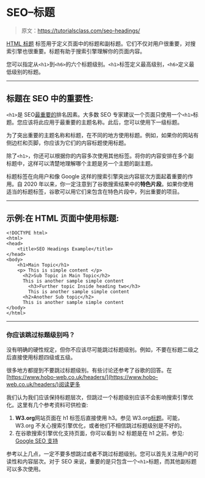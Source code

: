 # SEO–标题

> 原文：<https://tutorialsclass.com/seo-headings/>

[HTML 标题](https://tutorialsclass.com/html-headings/) 标签用于定义页面中的标题和副标题。它们不仅对用户很重要，对搜索引擎也很重要。标题有助于搜索引擎理解你的页面内容。

您可以指定从`<h1>`到`<h6>`的六个标题级别。`<h1>`标签定义最高级别，`<h6>`定义最低级别的标题。

* * *

## 标题在 SEO 中的重要性:

`<h1>`是 SEO[最重要的](https://tutorialsclass.com/learn/seo)排名因素。大多数 SEO 专家建议一个页面只使用一个`<h1>`标题。您应该将此应用于最重要的主题名称。此后，您可以使用下一级标题。

为了突出重要的主题名称和标题，在不同的地方使用标题。例如，如果你的网站有侧边栏和页脚，你应该为它们的内容标题使用标题。

除了`<h1>`，你还可以根据你的内容多次使用其他标签。将你的内容安排在多个副标题中，这样可以清楚地理解哪个主题是另一个主题的副主题。

标题标签在向用户和像 Google 这样的搜索引擎突出内容层次方面起着重要的作用。自 2020 年以来，你一定注意到了谷歌搜索结果中的**特色片段**。如果你使用适当的标题标签，谷歌可以用它们来包含在特色片段中，列出重要的项目。

* * *

## 示例:在 HTML 页面中使用标题:

```
<!DOCTYPE html>
<html>
<head>
    <title>SEO Headings Example</title>
</head>
<body>
    <h1>Main Topic</h1>
    <p> This is simple content </p>
      <h2>Sub Topic in Main Topic</h2>
      This is another sample simple content
        <h3>Further topic Inside heading two</h3>
        This is another sample simple content
      <h2>Another Sub topic</h2>
      This is another sample simple content
</body>
</html>
```

* * *

### 你应该跳过标题级别吗？

没有明确的硬性规定，但你不应该尽可能跳过标题级别。例如，不要在标题二级之后直接使用标题四级或五级。

很多地方都提到不要跳过标题级别。有些讨论还参考了谷歌的回答。在[https://www.hobo-web.co.uk/headers/](https://www.hobo-web.co.uk/headers/)阅读更多

我们认为我们应该保持标题层次，但跳过一个标题级别应该不会影响搜索引擎优化。这里有几个参考资料可供检查:

1.  **W3.org**网站页面在 h1 标签后直接使用 h3。参见 W3.org[标题](https://www.w3.org/MarkUp/html3/headings.html)。可能，W3.org 不关心搜索引擎优化，或者他们不相信跳过标题级别是不好的。
2.  在谷歌搜索引擎优化支持页面，你可以看到 h2 标题是在 h1 之前。参见: [Google SEO 支持](https://support.google.com/webmasters/answer/6062596?hl=en)

参考以上几点，一定不要多想跳过或者不跳过标题级别。您可以首先关注用户的可读性和内容层次。对于 SEO 来说，重要的是只包含一个`<h1>`标题，而其他副标题可以多次使用。